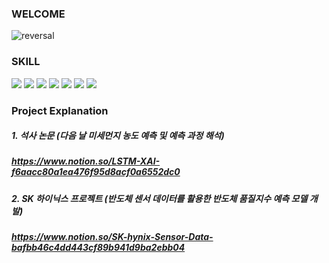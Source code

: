 ### WELCOME

![reversal](https://capsule-render.vercel.app/api?type=rect&text=👩🏻‍💻SEUNG_A's%20Github&fontAlign=30&fontSize=30&desc=DATA_ANALYST&descAlign=60&descAlignY=50&theme=radical)


### SKILL
<img src="https://img.shields.io/badge/Python-9bd5d8?style=flat-square&logo=Python&logoColor=white"/> <img src="https://img.shields.io/badge/MySQL-4692bb?style=flat-square&logo=MySQL&logoColor=white"/> <img src="https://img.shields.io/badge/Selenium-e3ebb7?style=flat-square&logo=Selenium&logoColor=white"/> <img src="https://img.shields.io/badge/Tensorflow-eccd85?style=flat-square&logo=Tensorflow&logoColor=white"/> <img src="https://img.shields.io/badge/Sklearn-edb18c?style=flat-square&logo=Sklearn&logoColor=white"/> <img src="https://img.shields.io/badge/Pytorch-f48068?style=flat-square&logo=Pytorch&logoColor=white"/> <img src="https://img.shields.io/badge/Tableau-ee82a1?style=flat-square&logo=Tableau&logoColor=white"/>


### Project Explanation
##### 1. 석사 논문 (다음 날 미세먼지 농도 예측 및 예측 과정 해석)
##### https://www.notion.so/LSTM-XAI-f6aacc80a1ea476f95d8acf0a6552dc0
##### 2. SK 하이닉스 프로젝트 (반도체 센서 데이터를 활용한 반도체 품질지수 예측 모델 개발)
##### https://www.notion.so/SK-hynix-Sensor-Data-bafbb46c4dd443cf89b941d9ba2ebb04
<!--
**seunga2590/seunga2590** is a ✨ _special_ ✨ repository because its `README.md` (this file) appears on your GitHub profile.


- 🔭 I’m currently working on ...
🌱 I’m currently learning ...
- 👯 I’m looking to collaborate on ...
- 🤔 I’m looking for help with ...
- 💬 Ask me about ...
- 📫 How to reach me: ...
- 😄 Pronouns: ...
- ⚡ Fun fact: ...
-->
